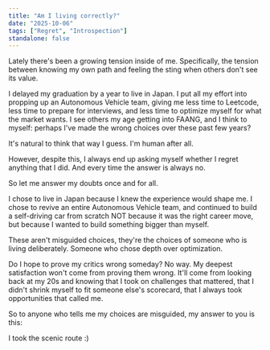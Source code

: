 ```yaml
---
title: "Am I living correctly?"
date: "2025-10-06"
tags: ["Regret", "Introspection"]
standalone: false
---
```


Lately there's been a growing tension inside of me. Specifically, the tension between knowing my own path and feeling the sting when others don't see its value.

I delayed my graduation by a year to live in Japan. I put all my effort into propping up an Autonomous Vehicle team, giving me less time to Leetcode, less time to prepare for interviews, and less time to optimize myself for what the market wants. I see others my age getting into FAANG, and I think to myself: perhaps I've made the wrong choices over these past few years?

It's natural to think that way I guess. I'm human after all.

However, despite this, I always end up asking myself whether I regret anything that I did. And every time the answer is always no.

So let me answer my doubts once and for all. 

I chose to live in Japan because I knew the experience would shape me. I chose to revive an entire Autonomous Vehicle team, and continued to build a self-driving car from scratch NOT because it was the right career move, but because I wanted to build something bigger than myself.

These aren't misguided choices, they're the choices of someone who is living deliberately. Someone who chose depth over optimization.

Do I hope to prove my critics wrong someday? No way. My deepest satisfaction won't come from proving them wrong. It'll come from looking back at my 20s and knowing that I took on challenges that mattered, that I didn't shrink myself to fit someone else's scorecard, that I always took opportunities that called me.

So to anyone who tells me my choices are misguided, my answer to you is this: 

I took the scenic route :)
